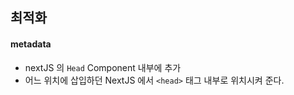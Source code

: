 ## 최적화

#### metadata

- nextJS 의 `Head` Component 내부에 추가
- 어느 위치에 삽입하던 NextJS 에서 `<head>` 태그 내부로 위치시켜 준다.
